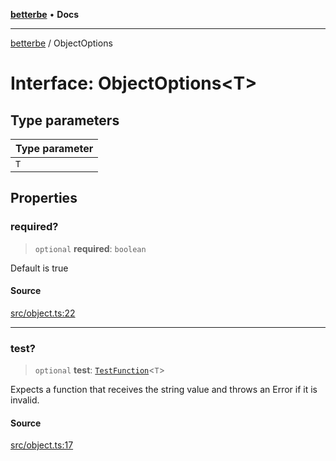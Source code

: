 [**betterbe**](../README.md) • **Docs**

---

[betterbe](../README.md) / ObjectOptions

# Interface: ObjectOptions\<T\>

## Type parameters

| Type parameter |
| :------------- |
| `T`            |

## Properties

### required?

> `optional` **required**: `boolean`

Default is true

#### Source

[src/object.ts:22](https://github.com/ericvera/betterbe/blob/main/src/object.ts#L22)

---

### test?

> `optional` **test**: [`TestFunction`](../type-aliases/TestFunction.md)\<`T`\>

Expects a function that receives the string value and throws an Error if it
is invalid.

#### Source

[src/object.ts:17](https://github.com/ericvera/betterbe/blob/main/src/object.ts#L17)
